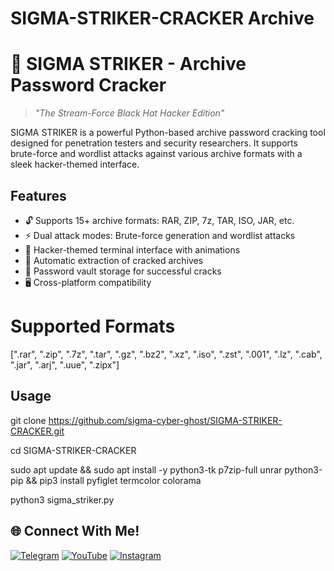 # SIGMA-STRIKER-CRACKER Archive

# 🚀 SIGMA STRIKER - Archive Password Cracker

> *"The Stream-Force Black Hat Hacker Edition"*

SIGMA STRIKER is a powerful Python-based archive password cracking tool designed for penetration testers and security researchers. It supports brute-force and wordlist attacks against various archive formats with a sleek hacker-themed interface.

## Features

- 🔓 Supports 15+ archive formats: RAR, ZIP, 7z, TAR, ISO, JAR, etc.
- ⚡ Dual attack modes: Brute-force generation and wordlist attacks
- 🎨 Hacker-themed terminal interface with animations
- 📁 Automatic extraction of cracked archives
- 🔐 Password vault storage for successful cracks
- 🖥️ Cross-platform compatibility

# Supported Formats
[".rar", ".zip", ".7z", ".tar", ".gz", ".bz2", ".xz", ".iso", ".zst", ".001", ".lz", ".cab", ".jar", ".arj", ".uue", ".zipx"]

## Usage

git clone https://github.com/sigma-cyber-ghost/SIGMA-STRIKER-CRACKER.git

cd SIGMA-STRIKER-CRACKER

sudo apt update && sudo apt install -y python3-tk p7zip-full unrar python3-pip && pip3 install pyfiglet termcolor colorama

python3 sigma_striker.py


## 🌐 Connect With Me!
[![Telegram](https://img.shields.io/badge/Telegram-Sigma_Ghost-blue?logo=telegram)](https://t.me/Sigma_Cyber_Ghost)
[![YouTube](https://img.shields.io/badge/YouTube-Sigma_Ghost-red?logo=youtube)](https://www.youtube.com/@sigma_ghost_hacking)
[![Instagram](https://img.shields.io/badge/Instagram-Safder_Khan-purple?logo=instagram)](https://www.instagram.com/safderkhan0800_/)
